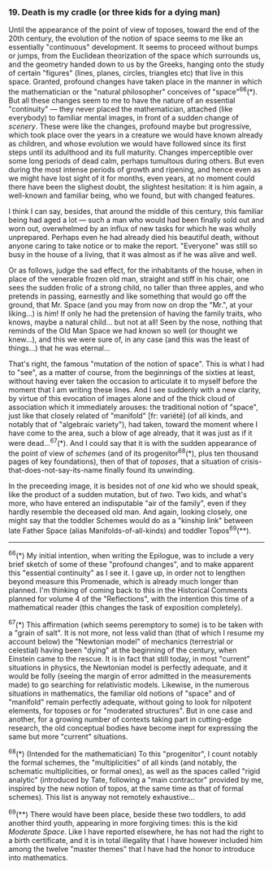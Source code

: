 ### 19. Death is my cradle (or three kids for a dying man)
Until the appearance of the point of view of toposes, toward the end of the 20th century, the evolution of the notion of space seems to me like an essentially "continuous" development. It seems to proceed without bumps or jumps, from the Euclidean theorization of the space which surrounds us, and the geometry handed down to us by the Greeks, hanging onto the study of certain "figures" (lines, planes, circles, triangles etc) that live in this space. Granted, profound changes have taken place in the manner in which the mathematician or the "natural philosopher" conceives of "space"<sup>66</sup>(&ast;). But all these changes seem to me to have the nature of an essential "continuity" &mdash; they never placed the mathematician, attached (like everybody) to familiar mental images, in front of a sudden change of _scenery_. These were like the changes, profound maybe but progressive, which took place over the years in a creature we would have known already as children, and whose evolution we would have followed since its first steps until its adulthood and its full maturity. Changes imperceptible over some long periods of dead calm, perhaps tumultous during others. But even during the most intense periods of growth and ripening, and hence even as we might have lost sight of it for months, even years, at no moment could there have been the slighest doubt, the slightest hesitation: it is him again, a well-known and familiar being, who we found, but with changed features.

I think I can say, besides, that around the middle of this century, this familiar being had aged a lot &mdash; such a man who would had been finally sold out and worn out, overwhelmed by an influx of new tasks for which he was wholly unprepared. Perhaps even he had already died his beautiful death, without anyone caring to take notice or to make the report. "Everyone" was still so busy in the house of a living, that it was almost as if he was alive and well.

Or as follows, judge the sad effect, for the inhabitants of the house, when in place of the venerable frozen old man, straight and stiff in his chair, one sees the sudden frolic of a strong child, no taller than three apples, and who pretends in passing, earnestly and like something that would go off the ground, that Mr. Space (and you may from now on drop the "Mr.", at your liking...) is _him_! If only he had the pretension of having the family traits, who knows, maybe a natural child... but not at all! Seen by the nose, nothing that reminds of the Old Man Space we had known so well (or thought we knew...), and this we were sure of, in any case (and this was the least of things...) that he was eternal...

That's right, the famous "mutation of the notion of space". This is what I had to "see", as a matter of course, from the beginnings of the sixties at least, without having ever taken the occasion to articulate it to myself before the moment that I am writing these lines. And I see suddenly with a new clarity, by virtue of this evocation of images alone and of the thick cloud of association which it immediately arouses: the traditional notion of "space", just like that closely related of "manifold" [fr: variété] (of all kinds, and notably that of "algebraic variety"), had taken, toward the moment where I have come to the area, such a blow of age already, that it was just as if it were dead...<sup>67</sup>(&ast;). And I could say that it is with the sudden appearance of the point of view of _schemes_ (and of its progenitor<sup>68</sup>(&ast;), plus ten thousand pages of key foundations), then of that of _toposes_, that a situation of crisis-that-does-not-say-its-name finally found its unwinding.

In the preceeding image, it is besides not of _one_ kid who we should speak, like the product of a sudden mutation, but of _two_. Two kids, and what's more, who have entered an indisputable "air of the family", even if they hardly resemble the deceased old man. And again, looking closely, one might say that the toddler Schemes would do as a "kinship link" between late Father Space (alias Manifolds-of-all-kinds) and toddler Topos<sup>69</sup>(&ast;&ast;).

---

<sup>66</sup>(&ast;) My initial intention, when writing the Epilogue, was to include a very brief sketch of some of these "profound changes", and to make apparent this "essential continuity" as I see it. I gave up, in order not to lengthen beyond measure this Promenade, which is already much longer than planned. I'm thinking of coming back to this in the Historical Comments planned for volume 4 of the "Reflections", with the intention this time of a mathematical reader (this changes the task of exposition completely).

<sup>67</sup>(&ast;) This affirmation (which seems peremptory to some) is to be taken with a "grain of salt". It is not more, not less valid than (that of which I resume my account below) the "Newtonian model" of mechanics (terrestrial or celestial) having been "dying" at the beginning of the century, when Einstein came to the rescue. It is in fact that still today, in most "current" situations in physics, the Newtonian model is perfectly adequate, and it would be folly (seeing the margin of error admitted in the measurements made) to go searching for relativistic models. Likewise, in the numerous situations in mathematics, the familiar old notions of "space" and of "manifold" remain perfectly adequate, without going to look for nilpotent elements, for toposes or for "moderated structures". But in one case and another, for a growing number of contexts taking part in cutting-edge research, the old conceptual bodies have become inept for expressing the same but more "current" situations.

<sup>68</sup>(&ast;) (Intended for the mathematician) To this "progenitor", I count notably the formal schemes, the "multiplicities" of all kinds (and notably, the schematic multiplicities, or formal ones), as well as the spaces called "rigid analytic" (introduced by Tate, following a "main contractor" provided by me, inspired by the new notion of topos, at the same time as that of formal schemes). This list is anyway not remotely exhaustive...

<sup>69</sup>(&ast;&ast;) There would have been place, beside these two toddlers, to add another third youth, appearing in more forgiving times: this is the kid _Moderate Space_. Like I have reported elsewhere, he has not had the right to a birth certificate, and it is in total illegality that I have however included him among the twelve "master themes" that I have had the honor to introduce into mathematics.
